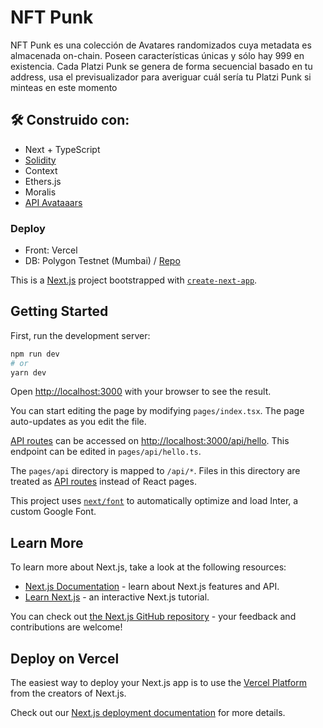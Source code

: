 # NFT Punk
NFT Punk es una colección de Avatares randomizados cuya metadata es almacenada on-chain. Poseen características únicas y sólo hay 999 en existencia.
Cada Platzi Punk se genera de forma secuencial basado en tu address, usa el previsualizador para averiguar cuál sería tu Platzi Punk si minteas en este momento

## 🛠️ Construido con:

* Next + TypeScript
* [Solidity](https://github.com/franRappazzini/nft-punk-contracts)
* Context
* Ethers.js
* Moralis
* [API Avataaars](https://getavataaars.com/)

### Deploy

* Front: Vercel
* DB: Polygon Testnet (Mumbai) / [Repo](https://github.com/franRappazzini/nft-punk-contracts)



This is a [Next.js](https://nextjs.org/) project bootstrapped with [`create-next-app`](https://github.com/vercel/next.js/tree/canary/packages/create-next-app).

## Getting Started

First, run the development server:

```bash
npm run dev
# or
yarn dev
```

Open [http://localhost:3000](http://localhost:3000) with your browser to see the result.

You can start editing the page by modifying `pages/index.tsx`. The page auto-updates as you edit the file.

[API routes](https://nextjs.org/docs/api-routes/introduction) can be accessed on [http://localhost:3000/api/hello](http://localhost:3000/api/hello). This endpoint can be edited in `pages/api/hello.ts`.

The `pages/api` directory is mapped to `/api/*`. Files in this directory are treated as [API routes](https://nextjs.org/docs/api-routes/introduction) instead of React pages.

This project uses [`next/font`](https://nextjs.org/docs/basic-features/font-optimization) to automatically optimize and load Inter, a custom Google Font.

## Learn More

To learn more about Next.js, take a look at the following resources:

- [Next.js Documentation](https://nextjs.org/docs) - learn about Next.js features and API.
- [Learn Next.js](https://nextjs.org/learn) - an interactive Next.js tutorial.

You can check out [the Next.js GitHub repository](https://github.com/vercel/next.js/) - your feedback and contributions are welcome!

## Deploy on Vercel

The easiest way to deploy your Next.js app is to use the [Vercel Platform](https://vercel.com/new?utm_medium=default-template&filter=next.js&utm_source=create-next-app&utm_campaign=create-next-app-readme) from the creators of Next.js.

Check out our [Next.js deployment documentation](https://nextjs.org/docs/deployment) for more details.

